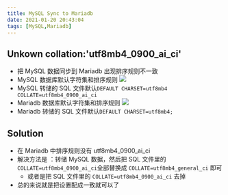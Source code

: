 ```yaml
---
title: MySQL Sync to Mariadb
date: 2021-01-20 20:43:04
tags: [MySQL,Mariadb]
---
```

## Unkown collation:'utf8mb4_0900_ai_ci'

- 把 MySQL 数据同步到 Mariadb 出现排序规则不一致
- MySQL 数据库默认字符集和排序规则
![](/images/mysqlSyncToMariadb/Snipaste_2021-01-20_21-07-07.png)
- MySQL 转储的 SQL 文件默认`DEFAULT CHARSET=utf8mb4 COLLATE=utf8mb4_0900_ai_ci`
- Mariadb 数据库默认字符集和排序规则
![](/images/mysqlSyncToMariadb/Snipaste_2021-01-20_20-47-17.png)
- Mariadb 转储的 SQL 文件默认`DEFAULT CHARSET=utf8mb4;`

## Solution
- 在 Mariadb 中排序规则没有 utf8mb4_0900_ai_ci 
- 解决方法是 ：转储 MySQL 数据，然后把 SQL 文件里的 `COLLATE=utf8mb4_0900_ai_ci`全部替换成 `COLLATE=utf8mb4_general_ci` 即可
    - 或者是把 SQL 文件里的 `COLLATE=utf8mb4_0900_ai_ci` 去掉
- 总的来说就是把设置配成一致就可以了